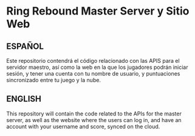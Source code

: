 # Ring Rebound Master Server y Sitio Web

## ESPAÑOL
Este repositorio contendrá el código relacionado con las APIS
para el servidor maestro, así como la web en la que los jugadores podrán
iniciar sesión, y tener una cuenta con tu nombre de usuario, y puntuaciones
sincronizado entre tu juego y la nube.

## ENGLISH
This repository will contain the code related to the APIs for the master server, 
as well as the website where the users can log in, and have an account with your
username and score, synced on the cloud.